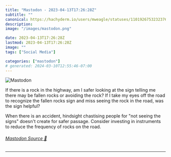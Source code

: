 ```yaml
---
title: "Mastodon - 2023-04-13T17:26:28Z"
subtitle: ""
canonical: https://hachyderm.io/users/mweagle/statuses/110192675323237658
description:
image: "/images/mastodon.png"

date: 2023-04-13T17:26:28Z
lastmod: 2023-04-13T17:26:28Z
image: ""
tags: ["Social Media"]

categories: ["mastodon"]
# generated: 2024-03-10T12:55:46-07:00
---
```

![Mastodon](/images/mastodon.png)

<p>If there is a rock in the highway, am I safer looking at the sign telling me there may be fallen rocks or avoiding the rock? If I take my eyes off the road to recognize the fallen rocks sign and miss seeing the rock in the road, was the sign helpful? </p><p>When there is an accident, hindsight chastising people for &quot;not seeing the signs&quot; doesn&#39;t create for safer passage. Consider investing in instruments to reduce the frequency of rocks on the road.</p>


###### [Mastodon Source 🐘](https://hachyderm.io/@mweagle/110192675323237658)

___
